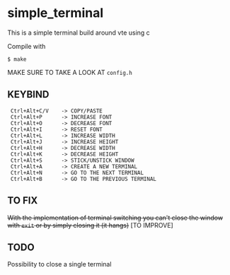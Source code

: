 # simple_terminal

This is a simple terminal build around vte using c

Compile with

    $ make

MAKE SURE TO TAKE A LOOK AT `config.h`

## KEYBIND

     Ctrl+Alt+C/V    -> COPY/PASTE
     Ctrl+Alt+P      -> INCREASE FONT
     Ctrl+Alt+O      -> DECREASE FONT
     Ctrl+Alt+I      -> RESET FONT
     Ctrl+Alt+L      -> INCREASE WIDTH
     Ctrl+Alt+J      -> INCREASE HEIGHT
     Ctrl+Alt+H      -> DECREASE WIDTH
     Ctrl+Alt+K      -> DECREASE HEIGHT
     Ctrl+Alt+S      -> STICK/UNSTICK WINDOW
     Ctrl+Alt+A      -> CREATE A NEW TERMINAL
     Ctrl+Alt+N      -> GO TO THE NEXT TERMINAL
     Ctrl+Alt+B      -> GO TO THE PREVIOUS TERMINAL

## TO FIX
~~With the implementation of terminal switching you can't close the window with `exit` or by simply closing it (it hangs)~~ [TO IMPROVE]

## TODO
Possibility to close a single terminal
